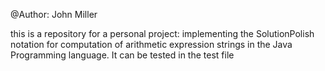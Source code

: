 @Author: John Miller

this is a repository for a personal project: implementing the SolutionPolish notation for computation of arithmetic 
expression strings in the Java Programming language. It can be tested in the test file
